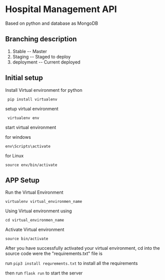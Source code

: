 # Hospital Management API

Based on python and database as MongoDB

## Branching description 

1. Stable -- Master
2. Staging -- Staged to deploy 
3. deployment -- Current deployed


## Initial setup 

Install Virtual environment for python 

``` pip install virtualenv```

setup virtual environment

``` virtualenv env```

start virtual environment

for windows

``` env\Scripts\activate ```

for Linux 

``` source env/bin/activate ```


## APP Setup 

Run the Virtual Environment

```virtualenv virtual_environmen_name```

Using Virtual environment using

```cd virtual_environmen_name```

Activate Virtual environment

```source bin/activate```

After you have successfully activated your virtual environment, cd into the source code were the "requirements.txt" file is

run ``` pip3 install requrements.txt ``` to install all the requirements

then run ``` flask run ``` to start the server
